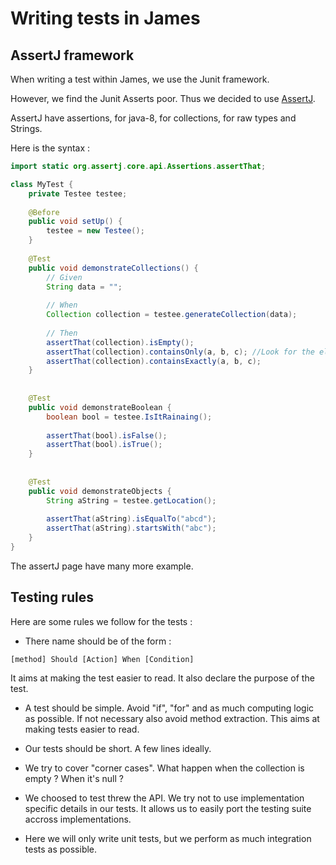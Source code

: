 # Writing tests in James

## AssertJ framework

When writing a test within James, we use the Junit framework.

However, we find the Junit Asserts poor. Thus we decided to use [AssertJ](http://joel-costigliola.github.io/assertj/).

AssertJ have assertions, for java-8, for collections, for raw types and Strings.

Here is the syntax :

```java
import static org.assertj.core.api.Assertions.assertThat;

class MyTest {
    private Testee testee;
    
    @Before
    public void setUp() {
        testee = new Testee();
    }
    
    @Test
    public void demonstrateCollections() {
        // Given
        String data = "";
        
        // When
        Collection collection = testee.generateCollection(data);
        
        // Then
        assertThat(collection).isEmpty();
        assertThat(collection).containsOnly(a, b, c); //Look for the elements but nut the order
        assertThat(collection).containsExactly(a, b, c);
    }
    
    
    @Test
    public void demonstrateBoolean {
        boolean bool = testee.IsItRainaing();
        
        assertThat(bool).isFalse();
        assertThat(bool).isTrue();
    }
    
    
    @Test
    public void demonstrateObjects {
        String aString = testee.getLocation();
        
        assertThat(aString).isEqualTo("abcd");
        assertThat(aString).startsWith("abc");
    }
}
```

The assertJ page have many more example.

## Testing rules

Here are some rules we follow for the tests :

 - There name should be of the form : 
 
 ```
 [method] Should [Action] When [Condition]
```

It aims at making the test easier to read. It also declare the purpose of the test.

 - A test should be simple. Avoid "if", "for" and as much computing logic as possible. If not necessary also avoid method extraction. This aims at making tests easier to read.
 
 - Our tests should be short. A few lines ideally.
 
 - We try to cover "corner cases". What happen when the collection is empty ? When it's null ?
 
 - We choosed to test threw the API. We try not to use implementation specific details in our tests. It allows us to easily port the testing suite accross implementations.
 
 - Here we will only write unit tests, but we perform as much integration tests as possible.
